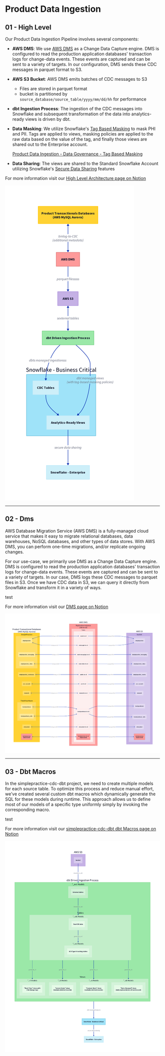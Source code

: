 # Product Data Ingestion

## 01 - High Level

Our Product Data Ingestion Pipeline involves several components:

- **AWS DMS**: We use [AWS DMS](https://aws.amazon.com/dms/features/) as a Change Data Capture engine. DMS is configured to read the production application databases' transaction logs for change-data events. These events are captured and can be sent to a variety of targets. In our configuration, DMS sends these CDC messages in parquet format to S3.
    
- **AWS S3 Bucket**: AWS DMS emits batches of CDC messages to S3
    - Files are stored in parquet format
    - bucket is partitioned by `source_database/source_table/yyyy/mm/dd/hh` for performance
    
- **dbt Ingestion Process**: The ingestion of the CDC messages into Snowflake and subsequent transformation of the data into analytics-ready views is driven by dbt.

- **Data Masking**: We utilize Snowflake's [Tag Based Masking](https://docs.snowflake.com/en/user-guide/tag-based-masking-policies) to mask PHI and PII. Tags are applied to views, masking policies are applied to the raw data based on the value of the tag, and finally those views are shared out to the Enterprise account.
    
    [Product Data Ingestion - Data Governance - Tag Based Masking](https://www.notion.so/Product-Data-Ingestion-Data-Governance-Tag-Based-Masking-f70882c02af64b94bb5c9d5bf7560316?pvs=21)
    
- **Data Sharing**: The views are shared to the Standard Snowflake Account utilizing Snowflake's [Secure Data Sharing](https://docs.snowflake.com/en/user-guide/data-sharing-intro) features

For more information visit our [High Level Architecture page on Notion](https://www.notion.so/simplepractice/Product-Data-Ingestion-Technical-High-Level-Architecture-1abf2f8242f180edb541e5dc830d7c82)

![High Level](./diagrams/01-high-level.png)

---

## 02 - Dms

AWS Database Migration Service (AWS DMS) is a fully-managed cloud service that makes it easy to migrate relational databases, data warehouses, NoSQL databases, and other types of data stores. With AWS DMS, you can perform one-time migrations, and/or replicate ongoing changes.

For our use-case, we primarily use DMS as a Change Data Capture engine. DMS is configured to read the production application databases' transaction logs for change-data events. These events are captured and can be sent to a variety of targets. In our case, DMS logs these CDC messages to parquet files in S3.  Once we have CDC data in S3, we can query it directly from Snowflake and transform it in a variety of ways.

test

For more information visit our [DMS page on Notion](https://www.notion.so/simplepractice/Product-Data-Ingestion-What-is-AWS-DMS-Why-AWS-DMS-8fc9be0f9f634f298c46589650ab16a9)

![Dms](./diagrams/02-dms.png)

---

## 03 - Dbt Macros

In the simplepractice-cdc-dbt project, we need to create multiple models for each source table. To optimize this process and reduce manual effort, we’ve created several custom dbt macros which dynamically generate the SQL for these models during runtime. This approach allows us to define most of our models of a specific type uniformly simply by invoking the corresponding macro.

test

For more information visit our [simplepractice-cdc-dbt dbt Macros page on Notion](https://www.notion.so/simplepractice/Product-Data-Ingestion-What-is-AWS-DMS-Why-AWS-DMS-8fc9be0f9f634f298c46589650ab16a9)

![Dbt Macros](./diagrams/03-dbt-macros.png)